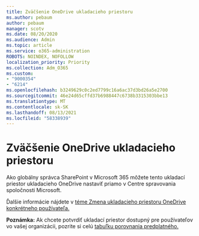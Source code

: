 ```yaml
---
title: Zväčšenie OneDrive ukladacieho priestoru
ms.author: pebaum
author: pebaum
manager: scotv
ms.date: 08/20/2020
ms.audience: Admin
ms.topic: article
ms.service: o365-administration
ROBOTS: NOINDEX, NOFOLLOW
localization_priority: Priority
ms.collection: Adm_O365
ms.custom:
- "9000354"
- "6214"
ms.openlocfilehash: b3249629c0c2ed7799c16a6ac37d3bd26a5e2700
ms.sourcegitcommit: 46e24d65cffd37b6988447c6738b3315303bbe13
ms.translationtype: MT
ms.contentlocale: sk-SK
ms.lasthandoff: 08/13/2021
ms.locfileid: "58338939"
---
```

# <a name="increase-onedrive-storage"></a>Zväčšenie OneDrive ukladacieho priestoru

Ako globálny správca SharePoint v Microsoft 365 môžete tento ukladací priestor ukladacieho OneDrive nastaviť priamo v Centre spravovania spoločnosti Microsoft.  

Ďalšie informácie nájdete v [téme Zmena ukladacieho priestoru OneDrive konkrétneho používateľa.](https://docs.microsoft.com/onedrive/change-user-storage)

**Poznámka:** Ak chcete potvrdiť ukladací priestor dostupný pre používateľov vo vašej organizácii, pozrite si celú [tabuľku porovnania predplatného.](https://go.microsoft.com/fwlink/?linkid=2139145) 